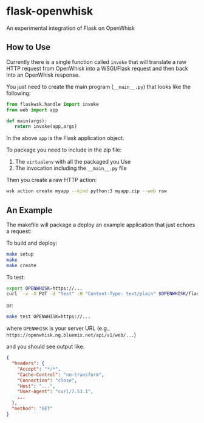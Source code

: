 # flask-openwhisk

An experimental integration of Flask on OpenWhisk

## How to Use

Currently there is a single function called `invoke` that will translate a raw
HTTP request from OpenWhisk into a WSGI/Flask request and then back into an
OpenWhisk response.

You just need to create the main program (`__main__.py`) that looks like the
following:

```python
from flaskwsk.handle import invoke
from web import app

def main(args):
   return invoke(app,args)
```

In the above `app` is the Flask application object.

To package you need to include in the zip file:

 1. The `virtualenv` with all the packaged you Use
 2. The invocation including the `__main__.py` file

Then you create a raw HTTP action:

```bash
wsk action create myapp --kind python:3 myapp.zip --web raw
```

## An Example

The makefile will package a deploy an example application that just echoes a
request:

To build and deploy:

```bash
make setup
make
make create
```

To test:

```bash
export OPENWHISK=https://...
curl  -v -X PUT -d "test" -H "Content-Type: text/plain" $OPENWHISK/flask/echo
```

or:
```bash
make test OPENWHISK=https://...
```

where `OPENWHISK` is your server URL (e.g., `https://openwhisk.ng.bluemix.net/api/v1/web/...`)

and you should see output like:

```json
{
  "headers": {
    "Accept": "*/*",
    "Cache-Control": "no-transform",
    "Connection": "close",
    "Host": "...",
    "User-Agent": "curl/7.53.1",
    ...
  }, 
  "method": "GET"
}
```
